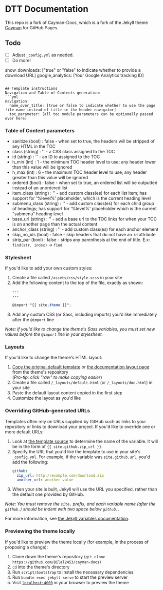 # DTT Documentation

This repo is a fork of Cayman-Docs, which is a fork of the Jekyll theme [Cayman](https://github.com/pages-themes/cayman) for GitHub Pages. 

## Todo

- [ ] Adjust `_config.yml` as needed.
- [ ] Do more!

show_downloads: ["true" or "false" to indicate whether to provide a download URL]
google_analytics: [Your Google Analytics tracking ID]
```

## Template instructions
Navigation and Table of Contents generation:
```yml
navigation:
  name_over_title: [true or false to indicate whether to use the page file name instead of title in the header navigator]
  toc_parameter: [all toc module parameters can be optionally passed over here]
```

### Table of Content parameters

  * sanitize      (bool)   : false  - when set to true, the headers will be stripped of any HTML in the TOC
  * class         (string) :   ''   - a CSS class assigned to the TOC
  * id            (string) :   ''   - an ID to assigned to the TOC
  * h_min         (int)    :   1    - the minimum TOC header level to use; any header lower than this value will be ignored
  * h_max         (int)    :   6    - the maximum TOC header level to use; any header greater than this value will be ignored
  * ordered       (bool)   : false  - when set to true, an ordered list will be outputted instead of an unordered list
  * item_class    (string) :   ''   - add custom class(es) for each list item; has support for '%level%' placeholder, which is the current heading level
  * submenu_class (string) :   ''   - add custom class(es) for each child group of headings; has support for '%level%' placeholder which is the current "submenu" heading level
  * base_url      (string) :   ''   - add a base url to the TOC links for when your TOC is on another page than the actual content
  * anchor_class  (string) :   ''   - add custom class(es) for each anchor element
  * skip_no_ids   (bool)   : false  - skip headers that do not have an `id` attribute
  * strip_par     (bool)   : false  - strips any parenthesis at the end of title. E.x: `find(str, index)` -> `find`.

### Stylesheet
If you'd like to add your own custom styles:
1. Create a file called `/assets/css/style.scss` in your site
2. Add the following content to the top of the file, exactly as shown:
    ```scss
    ---
    ---

    @import "{{ site.theme }}";
    ```
3. Add any custom CSS (or Sass, including imports) you'd like immediately after the `@import` line

*Note: If you'd like to change the theme's Sass variables, you must set new values before the `@import` line in your stylesheet.*

### Layouts

If you'd like to change the theme's HTML layout:

1. [Copy the original default template](https://github.com/Bilal2453/cayman-docs/blob/master/_layouts/default.html) or [the documentation layout page](https://github.com/Bilal2453/cayman-docs/blob/master/_layouts/doc.html) from the theme's repository<br />(*Pro-tip: click "raw" to make copying easier*)
2. Create a file called `/_layouts/default.html` (or `/_layouts/doc.html`) in your site
3. Paste the default layout content copied in the first step
4. Customize the layout as you'd like

### Overriding GitHub-generated URLs

Templates often rely on URLs supplied by GitHub such as links to your repository or links to download your project. If you'd like to override one or more default URLs:

1. Look at [the template source](https://github.com/Bilal2453/cayman-docs/blob/master/_layouts/default.html) to determine the name of the variable. It will be in the form of `{{ site.github.zip_url }}`.
2. Specify the URL that you'd like the template to use in your site's `_config.yml`. For example, if the variable was `site.github.url`, you'd add the following:
    ```yml
    github:
      zip_url: http://example.com/download.zip
      another_url: another value
    ```
3. When your site is built, Jekyll will use the URL you specified, rather than the default one provided by GitHub.

*Note: You must remove the `site.` prefix, and each variable name (after the `github.`) should be indent with two space below `github:`.*

For more information, see [the Jekyll variables documentation](https://jekyllrb.com/docs/variables/).

### Previewing the theme locally

If you'd like to preview the theme locally (for example, in the process of proposing a change):

1. Clone down the theme's repository (`git clone https://github.com/Bilal2453/cayman-docs`)
2. `cd` into the theme's directory
3. Run `script/bootstrap` to install the necessary dependencies
4. Run `bundle exec jekyll serve` to start the preview server
5. Visit [`localhost:4000`](http://localhost:4000) in your browser to preview the theme
